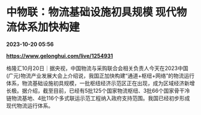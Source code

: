 # 中物联：物流基础设施初具规模 现代物流体系加快构建

**2023-10-20 05:56**

**https://www.gelonghui.com/live/1254931**

格隆汇10月20日｜据央视，中国物流与采购联合会相关负责人今天在2023中国 (广元)物流产业发展大会上介绍说，我国正加快构建“通道+枢纽+网络”的物流运行体系，物流基础设施初具规模，一批枢纽经济示范区正在出现，成为区域经济新增长极。据介绍，截至目前，已经有5批125个国家物流枢纽、3批66个国家骨干冷链物流基地、4批116个多式联运示范工程纳入政府支持范围。我国已经初步形成现代物流运行体系。